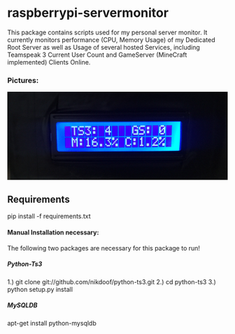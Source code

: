 # raspberrypi-servermonitor
This package contains scripts used for my personal server monitor.
It currently monitors performance (CPU, Memory Usage) of my Dedicated Root Server as well as Usage of several hosted Services, including Teamspeak 3 Current User Count and GameServer (MineCraft implemented) Clients Online.

### Pictures:
![alt text](https://github.com/jpkunkler/raspberrypi-servermonitor/blob/master/images/monitor.png)

## Requirements
pip install -f requirements.txt

#### Manual Installation necessary:
The following two packages are necessary for this package to run!
##### Python-Ts3
1.) git clone git://github.com/nikdoof/python-ts3.git
2.) cd python-ts3
3.) python setup.py install

##### MySQLDB
apt-get install python-mysqldb

